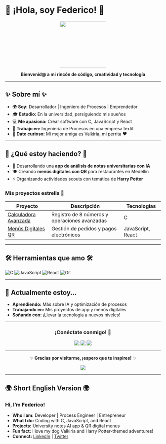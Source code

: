 # 🌟 ¡Hola, soy Federico! 🌟

<div align="center">
  <img src="https://media.giphy.com/media/hvRJCLFzcasrR4ia7z/giphy.gif" width="150"/>
  <p><strong>Bienvenid@ a mi rincón de código, creatividad y tecnología</strong></p>
</div>

---

## ✨ Sobre mí ✨
- 🌍 **Soy:** Desarrollador | Ingeniero de Procesos | Emprendedor
- 🎓 **Estudio:** En la universidad, persiguiendo mis sueños
- 💻 **Me apasiona:** Crear software con C, JavaScript y React
- 🏢 **Trabajo en:** Ingeniería de Procesos en una empresa textil
- 🐶 **Dato curioso:** Mi mejor amiga es Valkiria, mi perrita ❤️

---

## 🚀 ¿Qué estoy haciendo? 🚀
- 📱 Desarrollando una **app de análisis de notas universitarias con IA**
- 🍽️ Creando **menús digitales con QR** para restaurantes en Medellín
- ⚡ Organizando actividades scouts con temática de **Harry Potter**

### Mis proyectos estrella 🌟
| Proyecto | Descripción | Tecnologías |
|----------|-------------|-------------|
| [Calculadora Avanzada](link) | Registro de 8 números y operaciones avanzadas | C |
| [Menús Digitales QR](link) | Gestión de pedidos y pagos electrónicos | JavaScript, React |

---

## 🛠️ Herramientas que amo 🛠️
![C](https://img.shields.io/badge/-C-A8B9CC?style=flat-square&logo=c&logoColor=white) 
![JavaScript](https://img.shields.io/badge/-JavaScript-F7DF1E?style=flat-square&logo=javascript&logoColor=000000) 
![React](https://img.shields.io/badge/-React-61DAFB?style=flat-square&logo=react&logoColor=000000) 
![Git](https://img.shields.io/badge/-Git-F05032?style=flat-square&logo=git&logoColor=ffffff)

---

## 🌿 Actualmente estoy...
- **Aprendiendo:** Más sobre IA y optimización de procesos
- **Trabajando en:** Mis proyectos de app y menús digitales
- **Soñando con:** ¡Llevar la tecnología a nuevos niveles!

---

<div align="center">
  <h3>¡Conéctate conmigo! 💌</h3>
  <a href="https://linkedin.com/in/tuUsuario"><img src="https://img.shields.io/badge/LinkedIn-0077B5?style=for-the-badge&logo=linkedin&logoColor=white"/></a>
  <a href="https://twitter.com/tuUsuario"><img src="https://img.shields.io/badge/Twitter-1DA1F2?style=for-the-badge&logo=twitter&logoColor=white"/></a>
  <a href="https://instagram.com/federico_chalaca"><img src="https://img.shields.io/badge/Instagram-E4405F?style=for-the-badge&logo=instagram&logoColor=white"/></a>
</div>

---

<div align="center">
  <p>✨ <strong>Gracias por visitarme, ¡espero que te inspires!</strong> ✨</p>
  <img src="https://github-readme-stats.vercel.app/api?username=tuUsuario&show_icons=true&theme=radical" />
</div>

---

## 🌍 Short English Version 🌍
### Hi, I’m Federico!  
- **Who I am:** Developer | Process Engineer | Entrepreneur  
- **What I do:** Coding with C, JavaScript, and React  
- **Projects:** University notes AI app & QR digital menus  
- **Fun fact:** I love my dog Valkiria and Harry Potter-themed adventures!  
- **Connect:** [LinkedIn](https://linkedin.com/in/tuUsuario) | [Twitter](https://twitter.com/tuUsuario)



